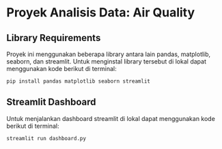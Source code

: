 # Proyek Analisis Data: Air Quality
## Library Requirements
Proyek ini menggunakan beberapa library antara lain pandas, matplotlib, seaborn, dan streamlit. 
Untuk menginstal library tersebut di lokal dapat menggunakan kode berikut di terminal:
```
pip install pandas matplotlib seaborn streamlit
```

## Streamlit Dashboard
Untuk menjalankan dashboard streamlit di lokal dapat menggunakan kode berikut di terminal:
```
streamlit run dashboard.py
```

